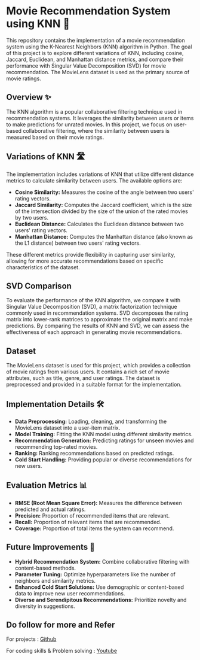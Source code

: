 # Movie Recommendation System using KNN 🎥

This repository contains the implementation of a movie recommendation system using the K-Nearest Neighbors (KNN) algorithm in Python. The goal of this project is to explore different variations of KNN, including cosine, Jaccard, Euclidean, and Manhattan distance metrics, and compare their performance with Singular Value Decomposition (SVD) for movie recommendation. The MovieLens dataset is used as the primary source of movie ratings.

## Overview ✨
The KNN algorithm is a popular collaborative filtering technique used in recommendation systems. It leverages the similarity between users or items to make predictions for unrated movies. In this project, we focus on user-based collaborative filtering, where the similarity between users is measured based on their movie ratings.

## Variations of KNN 🛣️
The implementation includes variations of KNN that utilize different distance metrics to calculate similarity between users. The available options are:

- **Cosine Similarity:** Measures the cosine of the angle between two users' rating vectors.
- **Jaccard Similarity:** Computes the Jaccard coefficient, which is the size of the intersection divided by the size of the union of the rated movies by two users.
- **Euclidean Distance:** Calculates the Euclidean distance between two users' rating vectors.
- **Manhattan Distance:** Computes the Manhattan distance (also known as the L1 distance) between two users' rating vectors.

These different metrics provide flexibility in capturing user similarity, allowing for more accurate recommendations based on specific characteristics of the dataset.

## SVD Comparison
To evaluate the performance of the KNN algorithm, we compare it with Singular Value Decomposition (SVD), a matrix factorization technique commonly used in recommendation systems. SVD decomposes the rating matrix into lower-rank matrices to approximate the original matrix and make predictions. By comparing the results of KNN and SVD, we can assess the effectiveness of each approach in generating movie recommendations.

## Dataset
The MovieLens dataset is used for this project, which provides a collection of movie ratings from various users. It contains a rich set of movie attributes, such as title, genre, and user ratings. The dataset is preprocessed and provided in a suitable format for the implementation.

## Implementation Details 🛠️
- **Data Preprocessing:** Loading, cleaning, and transforming the MovieLens dataset into a user-item matrix.
- **Model Training:** Fitting the KNN model using different similarity metrics.
- **Recommendation Generation:** Predicting ratings for unseen movies and recommending top-rated movies.
- **Ranking:** Ranking recommendations based on predicted ratings.
- **Cold Start Handling:** Providing popular or diverse recommendations for new users.

## Evaluation Metrics 📊
- **RMSE (Root Mean Square Error):** Measures the difference between predicted and actual ratings.
- **Precision:** Proportion of recommended items that are relevant.
- **Recall:** Proportion of relevant items that are recommended.
- **Coverage:** Proportion of total items the system can recommend.

## Future Improvements 🚀
- **Hybrid Recommendation System:** Combine collaborative filtering with content-based methods.
- **Parameter Tuning:** Optimize hyperparameters like the number of neighbors and similarity metrics.
- **Enhanced Cold Start Solutions:** Use demographic or content-based data to improve new user recommendations.
- **Diverse and Serendipitous Recommendations:** Prioritize novelty and diversity in suggestions.




## Do follow for more and Refer 
For projects : [Github](https://github.com/sarah131/)

For coding skills & Problem solving : [Youtube](https://youtube.com/@theengineeringcodex?si=5o6xpI8eqK7-2fQf)
